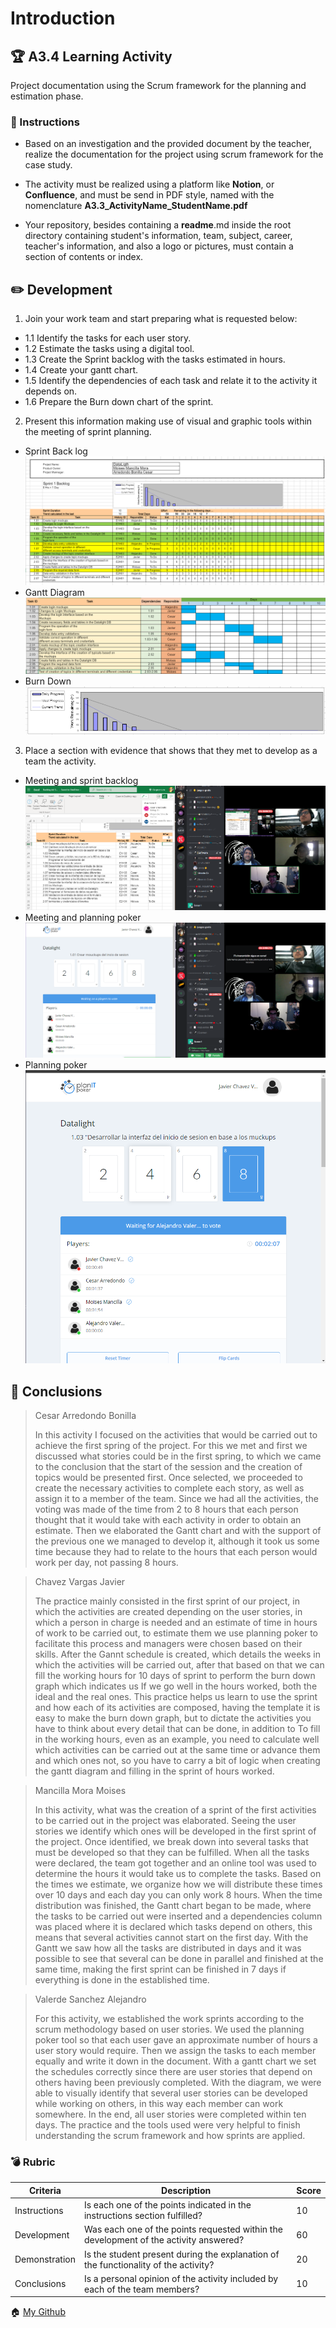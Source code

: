 # Introduction

## :trophy: A3.4 Learning Activity
Project documentation using the Scrum framework for the planning and estimation phase.

### :blue_book: Instructions

* Based on an investigation and the provided document by the teacher, realize the documentation for the project using scrum framework for the case study.

* The activity must be realized using a platform like **Notion**, or **Confluence**, and must be send in PDF style, named with the nomenclature **A3.3_ActivityName_StudentName.pdf**

* Your repository, besides containing a **readme**.md inside the root directory containing student's information, team, subject, career, teacher's information, and also a logo or pictures, must contain a section of contents or index.

## :pencil2: Development
1. Join your work team and start preparing what is requested below:
* 1.1 Identify the tasks for each user story.
* 1.2 Estimate the tasks using a digital tool.
* 1.3 Create the Sprint backlog with the tasks estimated in hours.
* 1.4 Create your gantt chart.
* 1.5 Identify the dependencies of each task and relate it to the activity it depends on.
* 1.6 Prepare the Burn down chart of the sprint.

2. Present this information making use of visual and graphic tools within the meeting of sprint planning.

* Sprint Back log
![](https://github.com/MoisesMM99/Analisis-Avanzado-de-Software-Mancilla-Mora/blob/main/img/Sprint.png?raw=true)
* Gantt Diagram
![](https://github.com/MoisesMM99/Analisis-Avanzado-de-Software-Mancilla-Mora/blob/main/img/Gant%20Diagram.png?raw=true)
* Burn Down
![](https://github.com/MoisesMM99/Analisis-Avanzado-de-Software-Mancilla-Mora/blob/main/img/Grafica.png?raw=true)

3. Place a section with evidence that shows that they met to develop as a team the activity.
* Meeting and sprint backlog 
![](https://github.com/JavierChavez/AnalisisSoftwareJavierCV/blob/main/Img/A3.4/unknown1.png?raw=true)
* Meeting and planning poker
![](https://github.com/JavierChavez/AnalisisSoftwareJavierCV/blob/main/Img/A3.4/unknown3.png?raw=true)
* Planning poker
![](https://github.com/JavierChavez/AnalisisSoftwareJavierCV/blob/main/Img/A3.4/unknown4.png?raw=true)





## :paperclip: Conclusions

> Cesar Arredondo Bonilla
>
> In this activity I focused on the activities that would be carried out to achieve the first spring of the project. For this we met and first we discussed what stories could be in the first spring, to which we came to the conclusion that the start of the session and the creation of topics would be presented first. Once selected, we proceeded to create the necessary activities to complete each story, as well as assign it to a member of the team. Since we had all the activities, the voting was made of the time from 2 to 8 hours that each person thought that it would take with each activity in order to obtain an estimate. Then we elaborated the Gantt chart and with the support of the previous one we managed to develop it, although it took us some time because they had to relate to the hours that each person would work per day, not passing 8 hours.

> Chavez Vargas Javier 
>
> The practice mainly consisted in the first sprint of our project, in which the activities are created depending on the user stories, in which a person in charge is needed and an estimate of time in hours of work to be carried out, to estimate them we use planning poker to facilitate this process and managers were chosen based on their skills. After the Gannt schedule is created, which details the weeks in which the activities will be carried out, after that based on that we can fill the working hours for 10 days of sprint to perform the burn down graph which indicates us If we go well in the hours worked, both the ideal and the real ones. This practice helps us learn to use the sprint and how each of its activities are composed, having the template it is easy to make the burn down graph, but to dictate the activities you have to think about every detail that can be done, in addition to To fill in the working hours, even as an example, you need to calculate well which activities can be carried out at the same time or advance them and which ones not, so you have to carry a bit of logic when creating the gantt diagram and filling in the sprint of hours worked.

> Mancilla Mora Moises 
>
> In this activity, what was the creation of a sprint of the first activities to be carried out in the project was elaborated. Seeing the user stories we identify which ones will be developed in the first sprint of the project. Once identified, we break down into several tasks that must be developed so that they can be fulfilled. When all the tasks were declared, the team got together and an online tool was used to determine the hours it would take us to complete the tasks. Based on the times we estimate, we organize how we will distribute these times over 10 days and each day you can only work 8 hours. When the time distribution was finished, the Gantt chart began to be made, where the tasks to be carried out were inserted and a dependencies column was placed where it is declared which tasks depend on others, this means that several activities cannot start on the first day. With the Gantt we saw how all the tasks are distributed in days and it was possible to see that several can be done in parallel and finished at the same time, making the first sprint can be finished in 7 days if everything is done in the established time.


> Valerde Sanchez Alejandro
>
>For this activity, we established the work sprints according to the scrum methodology based on user stories. We used the planning poker tool so that each user gave an approximate number of hours a user story would require. Then we assign the tasks to each member equally and write it down in the document. With a gantt chart we set the schedules correctly since there are user stories that depend on others having been previously completed. With the diagram, we were able to visually identify that several user stories can be developed while working on others, in this way each member can work somewhere. In the end, all user stories were completed within ten days. The practice and the tools used were very helpful to finish understanding the scrum framework and how sprints are applied.


### :bomb: Rubric

| Criteria | Description | Score |
| ------------- | -------------------------------------------------------------------------------------------- | ------- |
| Instructions | Is each one of the points indicated in the instructions section fulfilled? | 10 |
| Development | Was each one of the points requested within the development of the activity answered? | 60 |
| Demonstration | Is the student present during the explanation of the functionality of the activity? | 20 |
| Conclusions | Is a personal opinion of the activity included by each of the team members? | 10 |

:house: [My Github](https://github.com/MoisesMM99/Analisis-Avanzado-de-Software-Mancilla-Mora)



